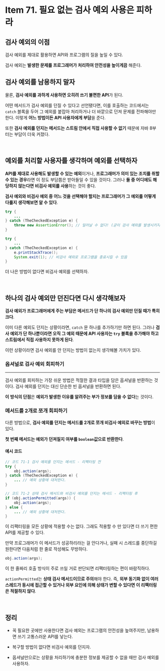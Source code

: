 # Item 71. 필요 없는 검사 예외 사용은 피하라

## 검사 예외의 이점

검사 예외를 제대로 활용하면 API와 프로그램의 질을 높일 수 있다.

검사 예외는 **발생한 문제를 프로그래머가 처리하여 안전성을 높이게끔** 해준다.

## 검사 예외를 남용하지 말자

물론, **검사 예외를 과하게 사용하면 오히려 쓰기 불편한 API**가 된다.

어떤 메서드가 검사 예외를 던질 수 있다고 선언됐다면, 이를 호출하는 코드에서는 `catch` 블록을 두어 그 예외를 붙잡아 처리하거나 더 바깥으로 던져 문제를 전파해야만 한다. 이렇게 **어느 방법이든 API 사용자에게 부담**을 준다.

또한 **검사 예외를 던지는 메서드는 스트림 안에서 직접 사용할 수 없기** 때문에 자바 8부터는 부담이 더욱 커졌다.

<br>

## 예외를 처리할 사용자를 생각하며 예외를 선택하자

**API를 제대로 사용해도 발생할 수 있는 예외**이거나, **프로그래머가 의미 있는 조치를 취할 수 있는 경우**라면 이 정도 부담쯤은 받아들일 수 있을 것이다. 그러나 **둘 중 어디에도 해당하지 않는다면 비검사 예외를 사용**하는 것이 좋다.

**검사 예외와 비검사 예외 중 어느 것을 선택해야 할지는 프로그래머가 그 예외를 어떻게 다룰지 생각해보면 알 수 있다**.

``` java
try {
    ...
} catch (TheCheckedException e) {
    throw new AssertionError(); // 일어날 수 없다! (굳이 검사 예외를 발생시키지 않아도 됨)
}
```

``` java
try {
    ...
} catch (TheCheckedException e) {
    e.printStackTrace();
    System.exit(1); // 비검사 예외로 프로그램을 종료시킬 수 있음
}
```

더 나은 방법이 없다면 비검사 예외를 선택하자.

<br>

## 하나의 검사 예외만 던진다면 다시 생각해보자

**검사 예외가 프로그래머에게 주는 부담은 메서드가 단 하나의 검사 예외만 던질 때가 특히 크다**. 

이미 다른 예외도 던지는 상황이라면, `catch` 문 하나를 추가하기만 하면 된다. 그러나 **검사 예외가 단 하나뿐이라면 오직 그 예외 때문에 API 사용자는 `try` 블록을 추가해야 하고 스트림에서 직접 사용하지 못하게 된다**.

이런 상황이라면 검사 예외를 안 던지는 방법이 없는지 생각해볼 가치가 있다.

### 옵셔널로 검사 예외 회피하기
---

검사 예외를 회피하는 가장 쉬운 방법은 적절한 결과 타입을 담은 옵셔널을 반환하는 것이다. 검사 예외를 던지는 대신 단순한 빈 옵셔널을 반환하면 된다.

**이 방식의 단점**은 **예외가 발생한 이유를 알려주는 부가 정보를 담을 수 없다**는 것이다. 

### 메서드를 2개로 쪼개 회피하기

다른 방법으로, **검사 예외를 던지는 메서드를 2개로 쪼개 비검사 예외로 바꾸는 방법**이 있다.

**첫 번째 메서드는 예외가 던져질지 여부를 `boolean`값으로 반환한다**.

#### 예시 코드

``` java
// 코드 71-1 검사 예외를 던지는 메서드 - 리팩터링 전
try {
    obj.action(args);
} catch (TheCheckedException e) {
    ... // 예외 상황에 대처한다.
}
```

``` java
// 코드 71-2 상태 검사 메서드와 비검사 예외를 던지는 메서드 - 리팩터링 후
if (obj.actionPermitted(args)) {
    obj.action(args);
} else {
    ... // 예외 상황에 대처한다.
}
```

이 리팩터링을 모든 상황에 적용할 수는 없다. 그래도 적용할 수 만 있다면 더 쓰기 편한 API를 제공할 수 있다.

만약 프로그래머가 이 메서드가 성공하리라는 걸 안다거나, 실패 시 스레드를 중단하길 원한다면 다음처럼 한 줄로 작성해도 무방하다.

``` java
obj.action(args);
```

이 한 줄짜리 호출 방식이 주로 쓰일 거로 판단되면 리팩터링하는 편이 바람직하다.

`actionPermitted`는 **상태 검사 메서드이므로 주의**해야 한다. 즉, **외부 동기화 없이 여러 스레드가 동시에 접근할 수 있거나 외부 요인에 의해 상태가 변할 수 있다면 이 리팩터링은 적절하지 않다**.

<br>

## 정리

- 꼭 필요한 곳에만 사용한다면 검사 예외는 프로그램의 안전성을 높여주지만, 남용하면 쓰기 고통스러운 API를 낳는다.

- 복구할 방법이 없다면 비검사 예외를 던지자.

- 옵셔널만으로는 상황을 처리하기에 충분한 정보를 제공할 수 없을 때만 검사 예외를 사용하자.
